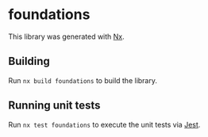 # foundations

This library was generated with [Nx](https://nx.dev).

## Building

Run `nx build foundations` to build the library.

## Running unit tests

Run `nx test foundations` to execute the unit tests via [Jest](https://jestjs.io).
